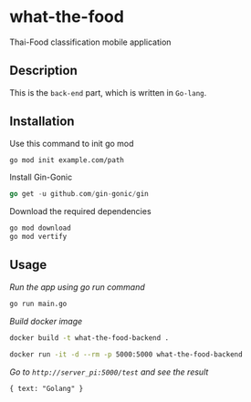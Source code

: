 # what-the-food

Thai-Food classification mobile application

## Description

This is the `back-end` part, which is written in `Go-lang`.

## Installation

Use this command to init go mod

```bash
go mod init example.com/path
```

Install Gin-Gonic

```go
go get -u github.com/gin-gonic/gin
```

Download the required dependencies

```bash
go mod download
go mod vertify
```

## Usage

_Run the app using go run command_

```bash
go run main.go
```

_Build docker image_

```bash
docker build -t what-the-food-backend .
```

```bash
docker run -it -d --rm -p 5000:5000 what-the-food-backend
```

_Go to `http://server_pi:5000/test` and see the result_

```text
{ text: "Golang" }
```

